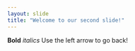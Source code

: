 ```yaml
---
layout: slide
title: "Welcome to our second slide!"
---
```

**Bold** *italics*
Use the left arrow to go back!
